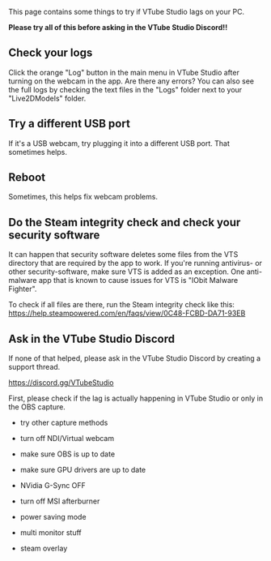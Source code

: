 This page contains some things to try if VTube Studio lags on your PC.

**Please try all of this before asking in the VTube Studio Discord!!**

## Check your logs

Click the orange "Log" button in the main menu in VTube Studio after turning on the webcam in the app. Are there any errors? You can also see the full logs by checking the text files in the "Logs" folder next to your "Live2DModels" folder.

## Try a different USB port

If it's a USB webcam, try plugging it into a different USB port. That sometimes helps.

## Reboot

Sometimes, this helps fix webcam problems.

## Do the Steam integrity check and check your security software

It can happen that security software deletes some files from the VTS directory that are required by the app to work. If you're running antivirus- or other security-software, make sure VTS is added as an exception. One anti-malware app that is known to cause issues for VTS is "IObit Malware Fighter".

To check if all files are there, run the Steam integrity check like this: https://help.steampowered.com/en/faqs/view/0C48-FCBD-DA71-93EB

## Ask in the VTube Studio Discord

If none of that helped, please ask in the VTube Studio Discord by creating a support thread.

https://discord.gg/VTubeStudio




First, please check if the lag is actually happening in VTube Studio or only in the OBS capture.



- try other capture methods
- turn off NDI/Virtual webcam
- make sure OBS is up to date
- make sure GPU drivers are up to date
- NVidia G-Sync OFF

- turn off MSI afterburner
- power saving mode
- multi monitor stuff
- steam overlay